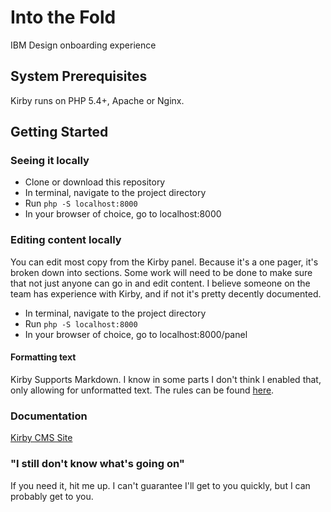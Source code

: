 # Into the Fold

IBM Design onboarding experience

## System Prerequisites
Kirby runs on PHP 5.4+, Apache or Nginx.

## Getting Started
### Seeing it locally

* Clone or download this repository
* In terminal, navigate to the project directory
* Run `php -S localhost:8000`
* In your browser of choice, go to localhost:8000

### Editing content locally
You can edit most copy from the Kirby panel. Because it's a one pager, it's broken down into sections. Some work will need to be done to make sure that not just anyone can go in and edit content. I believe someone on the team has experience with Kirby, and if not it's pretty decently documented.
* In terminal, navigate to the project directory
* Run `php -S localhost:8000`
* In your browser of choice, go to localhost:8000/panel

#### Formatting text
Kirby Supports Markdown. I know in some parts I don't think I enabled that, only allowing for unformatted text. The rules can be found [here](https://getkirby.com/docs/content/text).

### Documentation
[Kirby CMS Site](https://getkirby.com "Kirby CMS Homepage")

### "I still don't know what's going on"
If you need it, hit me up. I can't guarantee I'll get to you quickly, but I can probably get to you.
